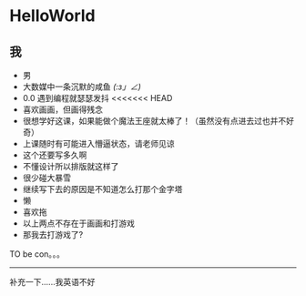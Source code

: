 # HelloWorld

## 我

* 男
* 大数媒中一条沉默的咸鱼  _(:з」∠)_
* 0.0 遇到编程就瑟瑟发抖
<<<<<<< HEAD
* 喜欢画画，但画得残念
* 很想学好这课，如果能做个魔法王座就太棒了！（虽然没有点进去过也并不好奇）
* 上课随时有可能进入懵逼状态，请老师见谅
* 这个还要写多久啊
* 不懂设计所以排版就这样了
* 很少碰大暴雪
* 继续写下去的原因是不知道怎么打那个金字塔
* 懒
* 喜欢拖
* 以上两点不存在于画画和打游戏
* 那我去打游戏了?

TO be con。。。

***
补充一下......我英语不好






